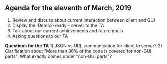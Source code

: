 ## Agenda for the eleventh of March, 2019

1) Review and discuss about current interaction between client and GUI
2) Display the 'Demo2-ready'- server to the TA
3) Talk about our current achievements and future goals
4) Asking questions to our TA

**Questions for the TA**
    1) JSON vs URL communication for client to server?
    2) Clarification about "More than 80% of the code is covered for non-GUI parts". What exactly comes under "non-GUI parts"?
   
